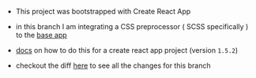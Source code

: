* This project was bootstrapped with Create React App

* in this branch I am integrating a CSS preprocessor ( SCSS specifically ) to the [base app](https://github.com/jks8787/jks8787-todo-app/tree/base-app)

* [docs](https://github.com/facebook/create-react-app/blob/v1.1.5/packages/react-scripts/template/README.md#adding-a-css-preprocessor-sass-less-etc) on how to do this for a create react app project (version `1.5.2`)

* checkout the diff [here](https://github.com/jks8787/jks8787-todo-app/pull/18/files) to see all the changes for this branch
